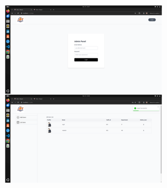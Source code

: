 ![Alt text](https://github.com/vishwasujal01/Staff_Auth/blob/106eb7236e6f38264aa0c2b77d4c684d18a3d056/Screenshot%20from%202025-03-18%2018-47-14.png)
![Alt text](https://github.com/vishwasujal01/Staff_Auth/blob/fdb52ceb649284b448751e08b4773508eecf0df1/Screenshot%20from%202025-03-18%2018-48-16.png)
